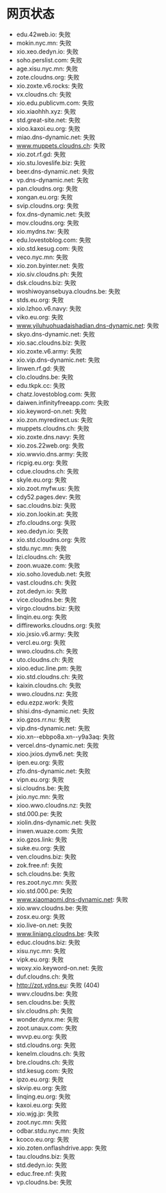 # 网页状态
- edu.42web.io: 失败
- mokin.nyc.mn: 失败
- xio.xeo.dedyn.io: 失败
- soho.perslist.com: 失败
- age.xisu.nyc.mn: 失败
- zote.cloudns.org: 失败
- xio.zoxte.v6.rocks: 失败
- vx.cloudns.ch: 失败
- xio.edu.publicvm.com: 失败
- xio.xiaohhh.xyz: 失败
- std.great-site.net: 失败
- xioo.kaxoi.eu.org: 失败
- miao.dns-dynamic.net: 失败
- www.muppets.cloudns.ch: 失败
- xio.zot.rf.gd: 失败
- xio.stu.loveslife.biz: 失败
- beer.dns-dynamic.net: 失败
- vp.dns-dynamic.net: 失败
- pan.cloudns.org: 失败
- xongan.eu.org: 失败
- svip.cloudns.org: 失败
- fox.dns-dynamic.net: 失败
- mov.cloudns.org: 失败
- xio.mydns.tw: 失败
- edu.lovestoblog.com: 失败
- xio.std.kesug.com: 失败
- veco.nyc.mn: 失败
- xio.zon.byinter.net: 失败
- xio.siv.cloudns.ph: 失败
- dsk.cloudns.biz: 失败
- woshiwoyansebuya.cloudns.be: 失败
- stds.eu.org: 失败
- xio.lzhoo.v6.navy: 失败
- viko.eu.org: 失败
- www.yiluhuohuadaishadian.dns-dynamic.net: 失败
- skyo.dns-dynamic.net: 失败
- xio.sac.cloudns.biz: 失败
- xio.zoxte.v6.army: 失败
- xio.vip.dns-dynamic.net: 失败
- linwen.rf.gd: 失败
- clo.cloudns.be: 失败
- edu.tkpk.cc: 失败
- chatz.lovestoblog.com: 失败
- daiwen.infinityfreeapp.com: 失败
- xio.keyword-on.net: 失败
- xio.zon.myredirect.us: 失败
- muppets.cloudns.ch: 失败
- xio.zoxte.dns.navy: 失败
- xio.zos.22web.org: 失败
- xio.wwvio.dns.army: 失败
- ricpig.eu.org: 失败
- cdue.cloudns.ch: 失败
- skyle.eu.org: 失败
- xio.zoot.myfw.us: 失败
- cdy52.pages.dev: 失败
- sac.cloudns.biz: 失败
- xio.zon.lookin.at: 失败
- zfo.cloudns.org: 失败
- xeo.dedyn.io: 失败
- xio.std.cloudns.org: 失败
- stdu.nyc.mn: 失败
- lzi.cloudns.ch: 失败
- zoon.wuaze.com: 失败
- xio.soho.lovedub.net: 失败
- vast.cloudns.ch: 失败
- zot.dedyn.io: 失败
- vice.cloudns.be: 失败
- virgo.cloudns.biz: 失败
- linqin.eu.org: 失败
- diffireworks.cloudns.org: 失败
- xio.jxsio.v6.army: 失败
- vercl.eu.org: 失败
- wwo.cloudns.ch: 失败
- uto.cloudns.ch: 失败
- xioo.educ.line.pm: 失败
- xio.std.cloudns.ch: 失败
- kaixin.cloudns.ch: 失败
- wwo.cloudns.nz: 失败
- edu.ezpz.work: 失败
- shisi.dns-dynamic.net: 失败
- xio.gzos.rr.nu: 失败
- vip.dns-dynamic.net: 失败
- xio.xn--ebbpo8a.xn--y9a3aq: 失败
- vercel.dns-dynamic.net: 失败
- xioo.jxios.dynv6.net: 失败
- ipen.eu.org: 失败
- zfo.dns-dynamic.net: 失败
- vipn.eu.org: 失败
- si.cloudns.be: 失败
- jxio.nyc.mn: 失败
- xioo.wwo.cloudns.nz: 失败
- std.000.pe: 失败
- xiolin.dns-dynamic.net: 失败
- inwen.wuaze.com: 失败
- xio.gzos.link: 失败
- suke.eu.org: 失败
- ven.cloudns.biz: 失败
- zok.free.nf: 失败
- sch.cloudns.be: 失败
- res.zoot.nyc.mn: 失败
- xio.std.000.pe: 失败
- www.xiaomaomi.dns-dynamic.net: 失败
- xio.wwv.cloudns.be: 失败
- zosx.eu.org: 失败
- xio.live-on.net: 失败
- www.liniang.cloudns.be: 失败
- educ.cloudns.biz: 失败
- xisu.nyc.mn: 失败
- vipk.eu.org: 失败
- woxy.xio.keyword-on.net: 失败
- duf.cloudns.ch: 失败
- http://zot.ydns.eu: 失败 (404)
- wwv.cloudns.be: 失败
- sen.cloudns.be: 失败
- siv.cloudns.ph: 失败
- wonder.dynx.me: 失败
- zoot.unaux.com: 失败
- wvvp.eu.org: 失败
- std.cloudns.org: 失败
- kenelm.cloudns.ch: 失败
- bre.cloudns.ch: 失败
- std.kesug.com: 失败
- ipzo.eu.org: 失败
- skvip.eu.org: 失败
- linqing.eu.org: 失败
- kaxoi.eu.org: 失败
- xio.wjg.jp: 失败
- zoot.nyc.mn: 失败
- odbar.stdu.nyc.mn: 失败
- kcoco.eu.org: 失败
- xio.zoten.onflashdrive.app: 失败
- tau.cloudns.biz: 失败
- std.dedyn.io: 失败
- educ.free.nf: 失败
- vp.cloudns.be: 失败
